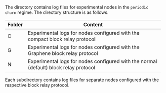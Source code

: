 The directory contains log files for experimental nodes in the `periodic churn` regime. The directory structure is as follows.

Folder | Content
---|---
C | Experimental logs for nodes configured with the compact block relay protocol
G | Experimental logs for nodes configured with the Graphene block relay protocol
N | Experimental logs for nodes configured with the normal (default) block relay protocol

Each subdirectory contains log files for separate nodes configured with the respective block relay protocol.
